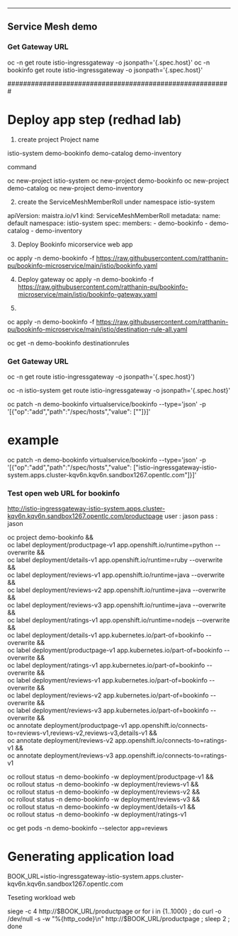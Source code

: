 ------------------
Service Mesh demo
------------------

### Get Gateway URL
oc -n <name space for isio control pane> get route istio-ingressgateway -o jsonpath='{.spec.host}'
oc -n bookinfo get route istio-ingressgateway -o jsonpath='{.spec.host}'


#########################################################

# Deploy app step (redhad lab)

1. create project
Project name

istio-system
demo-bookinfo
demo-catalog
demo-inventory

command

oc new-project istio-system
oc new-project demo-bookinfo
oc new-project demo-catalog
oc new-project demo-inventory


2. create the ServiceMeshMemberRoll under namespace istio-system

apiVersion: maistra.io/v1
kind: ServiceMeshMemberRoll
metadata:
  name: default
  namespace: istio-system 
spec:
  members:
    - demo-bookinfo 
    - demo-catalog
    - demo-inventory

3. Deploy Bookinfo micorservice web app

oc apply -n demo-bookinfo -f https://raw.githubusercontent.com/ratthanin-pu/bookinfo-microservice/main/istio/bookinfo.yaml

4. Deploy gateway 
oc apply -n demo-bookinfo -f https://raw.githubusercontent.com/ratthanin-pu/bookinfo-microservice/main/istio/bookinfo-gateway.yaml

5. 
oc apply -n demo-bookinfo -f https://raw.githubusercontent.com/ratthanin-pu/bookinfo-microservice/main/istio/destination-rule-all.yaml

oc get -n demo-bookinfo destinationrules


### Get Gateway URL
oc -n <name space for isio control pane> get route istio-ingressgateway -o jsonpath='{.spec.host}')

oc -n istio-system get route istio-ingressgateway -o jsonpath='{.spec.host}'

oc patch -n demo-bookinfo virtualservice/bookinfo --type='json' -p '[{"op":"add","path":"/spec/hosts","value": ["<Gateway URL>"]}]'

# example
oc patch -n demo-bookinfo virtualservice/bookinfo --type='json' -p '[{"op":"add","path":"/spec/hosts","value": ["istio-ingressgateway-istio-system.apps.cluster-kqv6n.kqv6n.sandbox1267.opentlc.com"]}]'


### Test open web URL for bookinfo
http://istio-ingressgateway-istio-system.apps.cluster-kqv6n.kqv6n.sandbox1267.opentlc.com/productpage
user : jason
pass : jason


oc project demo-bookinfo && \
oc label deployment/productpage-v1 app.openshift.io/runtime=python --overwrite && \
oc label deployment/details-v1 app.openshift.io/runtime=ruby --overwrite && \
oc label deployment/reviews-v1 app.openshift.io/runtime=java --overwrite && \
oc label deployment/reviews-v2 app.openshift.io/runtime=java --overwrite && \
oc label deployment/reviews-v3 app.openshift.io/runtime=java --overwrite && \
oc label deployment/ratings-v1 app.openshift.io/runtime=nodejs --overwrite && \
oc label deployment/details-v1 app.kubernetes.io/part-of=bookinfo --overwrite && \
oc label deployment/productpage-v1 app.kubernetes.io/part-of=bookinfo --overwrite && \
oc label deployment/ratings-v1 app.kubernetes.io/part-of=bookinfo --overwrite && \
oc label deployment/reviews-v1 app.kubernetes.io/part-of=bookinfo --overwrite && \
oc label deployment/reviews-v2 app.kubernetes.io/part-of=bookinfo --overwrite && \
oc label deployment/reviews-v3 app.kubernetes.io/part-of=bookinfo --overwrite && \
oc annotate deployment/productpage-v1 app.openshift.io/connects-to=reviews-v1,reviews-v2,reviews-v3,details-v1 && \
oc annotate deployment/reviews-v2 app.openshift.io/connects-to=ratings-v1 && \
oc annotate deployment/reviews-v3 app.openshift.io/connects-to=ratings-v1


oc rollout status -n demo-bookinfo -w deployment/productpage-v1 && \
oc rollout status -n demo-bookinfo -w deployment/reviews-v1 && \
oc rollout status -n demo-bookinfo -w deployment/reviews-v2 && \
oc rollout status -n demo-bookinfo -w deployment/reviews-v3 && \
oc rollout status -n demo-bookinfo -w deployment/details-v1 && \
oc rollout status -n demo-bookinfo -w deployment/ratings-v1


oc get pods -n demo-bookinfo --selector app=reviews


# Generating application load

BOOK_URL=istio-ingressgateway-istio-system.apps.cluster-kqv6n.kqv6n.sandbox1267.opentlc.com

Teseting workload web

siege -c 4 http://$BOOK_URL/productpage
or
for i in {1..1000} ; do curl -o /dev/null -s -w "%{http_code}\n" http://$BOOK_URL/productpage ; sleep 2 ; done


